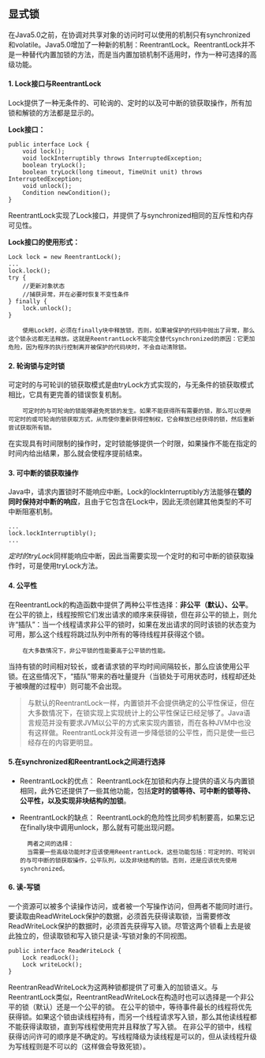 ## 显式锁
在Java5.0之前，在协调对共享对象的访问时可以使用的机制只有synchronized和volatile。Java5.0增加了一种新的机制：ReentrantLock。ReentrantLock并不是一种替代内置加锁的方法，而是当内置加锁机制不适用时，作为一种可选择的高级功能。

#### 1. Lock接口与ReentrantLock
Lock提供了一种无条件的、可轮询的、定时的以及可中断的锁获取操作，所有加锁和解锁的方法都是显示的。

**Lock接口：**
```
public interface Lock {
	void lock();
    void lockInterruptibly throws InterruptedException;
    boolean tryLock();
    boolean tryLock(long timeout, TimeUnit unit) throws InterruptedException;
    void unlock();
    Condition newCondition();
}
```
ReentrantLock实现了Lock接口，并提供了与synchronized相同的互斥性和内存可见性。

**Lock接口的使用形式：**
```
Lock lock = new ReentrantLock();
...
lock.lock();
try {
	//更新对象状态
    //捕获异常，并在必要时恢复不变性条件
} finally {
	lock.unlock();
}
```

		使用Lock时，必须在finally块中释放锁，否则，如果被保护的代码中抛出了异常，那么这个锁永远都无法释放。这就是ReentrantLock不能完全替代synchronized的原因：它更加危险，因为程序的执行控制离开被保护的代码块时，不会自动清除锁。
        
#### 2. 轮询锁与定时锁
可定时的与可轮训的锁获取模式是由tryLock方式实现的，与无条件的锁获取模式相比，它具有更完善的错误恢复机制。

		可定时的与可轮询的锁能够避免死锁的发生。如果不能获得所有需要的锁，那么可以使用可定时的或可轮询的锁获取方式，从而使你重新获得控制权，它会释放已经获得的锁，然后重新尝试获取所有锁。
        
在实现具有时间限制的操作时，定时锁能够提供一个时限，如果操作不能在指定的时间内给出结果，那么就会使程序提前结束。

#### 3. 可中断的锁获取操作
Java中，请求内置锁时不能响应中断。Lock的lockInterruptibly方法能够在**锁的同时保持对中断的响应**，且由于它包含在Lock中，因此无须创建其他类型的不可中断阻塞机制。
```
...
lock.lockInterruptibly();
...
```

*定时的tryLock*同样能响应中断，因此当需要实现一个定时的和可中断的锁获取操作时，可是使用tryLock方法。

#### 4. 公平性
在ReentrantLock的构造函数中提供了两种公平性选择：**非公平（默认）、公平**。
在公平的锁上，线程按照它们发出请求的顺序来获得锁，但在非公平的锁上，则允许“插队”：当一个线程请求非公平的锁时，如果在发出请求的同时该锁的状态变为可用，那么这个线程将跳过队列中所有的等待线程并获得这个锁。

		在大多数情况下，非公平锁的性能要高于公平锁的性能。
        
当持有锁的时间相对较长，或者请求锁的平均时间间隔较长，那么应该使用公平锁。在这些情况下，“插队”带来的吞吐量提升（当锁处于可用状态时，线程却还处于被唤醒的过程中）则可能不会出现。

>与默认的ReentrantLock一样，内置锁并不会提供确定的公平性保证，但在大多数情况下，在锁实现上实现统计上的公平性保证已经足够了。Java语言规范并没有要求JVM以公平的方式来实现内置锁，而在各种JVM中也没有这样做。ReentrantLock并没有进一步降低锁的公平性，而只是使一些已经存在的内容更明显。

#### 5.在synchronized和ReentrantLock之间进行选择
- ReentrantLock的优点：
ReentrantLock在加锁和内存上提供的语义与内置锁相同，此外它还提供了一些其他功能，包括**定时的锁等待、可中断的锁等待、公平性，以及实现非块结构的加锁**。

- ReentrantLock的缺点：
ReentrantLock的危险性比同步机制要高，如果忘记在finally块中调用unlock，那么就有可能出现问题。

		两者之间的选择：
        当需要一些高级功能时才应该使用ReentrantLock，这些功能包括：可定时的、可轮训的与可中断的锁获取操作，公平队列，以及非块结构的锁。否则，还是应该优先使用synchronized。
        
#### 6. 读-写锁
一个资源可以被多个读操作访问，或者被一个写操作访问，但两者不能同时进行。
要读取由ReadWriteLock保护的数据，必须首先获得读取锁，当需要修改ReadWriteLock保护的数据时，必须首先获得写入锁。尽管这两个锁看上去是彼此独立的，但读取锁和写入锁只是读-写锁对象的不同视图。
```
public interface ReadWriteLock {
	Lock readLock();
    Lock writeLock();
}
```
ReentranReadWriteLock为这两种锁都提供了可重入的加锁语义。与ReentrantLock类似，ReentrantReadWriteLock在构造时也可以选择是一个非公平的锁（默认）还是一个公平的锁。
在公平的锁中，等待事件最长的线程将优先获得锁。如果这个锁由读线程持有，而另一个线程请求写入锁，那么其他读线程都不能获得读取锁，直到写线程使用完并且释放了写入锁。
在非公平的锁中，线程获得访问许可的顺序是不确定的。写线程降级为读线程是可以的，但从读线程升级为写线程则是不可以的（这样做会导致死锁）。

